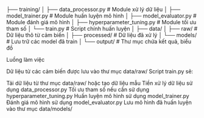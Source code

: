 ├── training/
│   ├── data_processor.py      # Module xử lý dữ liệu
│   ├── model_trainer.py       # Module huấn luyện mô hình 
│   ├── model_evaluator.py     # Module đánh giá mô hình
│   ├── hyperparameter_tuning.py  # Module tối ưu tham số
│   └── train.py               # Script chính huấn luyện
│
├── data/
│   ├── raw/                   # Dữ liệu thô từ cảm biến
│   ├── processed/             # Dữ liệu đã xử lý
│   └── models/                # Lưu trữ các model đã train
│
└── output/                    # Thư mục chứa kết quả, biểu đồ

Luồng làm việc

Dữ liệu từ các cảm biến được lưu vào thư mục data/raw/
Script train.py sẽ:

Tải dữ liệu từ thư mục data/raw/ hoặc tạo dữ liệu mẫu
Tiền xử lý dữ liệu sử dụng data_processor.py
Tối ưu tham số nếu cần sử dụng hyperparameter_tuning.py
Huấn luyện mô hình sử dụng model_trainer.py
Đánh giá mô hình sử dụng model_evaluator.py
Lưu mô hình đã huấn luyện vào thư mục data/models/